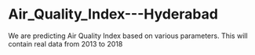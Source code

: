 # Air_Quality_Index---Hyderabad
We are predicting Air Quality Index based on various parameters.
This will contain real data from 2013 to 2018
